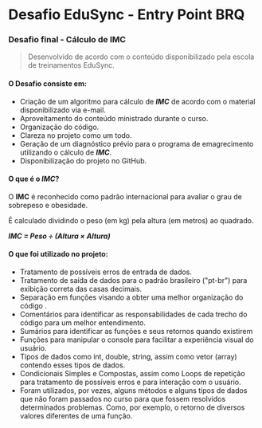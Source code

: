 # Desafio EduSync - Entry Point BRQ
### Desafio final - Cálculo de IMC

>Desenvolvido de acordo com o conteúdo disponibilizado pela escola de treinamentos EduSync.

 #### O Desafio consiste em:
 - Criação de um algoritmo para cálculo de ***IMC*** de acordo com o material disponibilizado via e-mail.
 - Aproveitamento do conteúdo ministrado durante o curso.
 - Organização do código.
 - Clareza no projeto como um todo.
 - Geração de um diagnóstico prévio para o programa de emagrecimento utilizando o cálculo de ***IMC***.
 - Disponibilização do projeto no GitHub.

#### O que é o ***IMC***?
O **IMC** é reconhecido como padrão internacional para avaliar o grau de sobrepeso e 
obesidade.

É calculado dividindo o peso (em kg) pela altura (em metros) ao quadrado. 

***IMC = Peso ÷ (Altura × Altura)*** 
 #### O que foi utilizado no projeto:
  - Tratamento de possíveis erros de entrada de dados.
  - Tratamento de saída de dados para o padrão brasileiro ("pt-br") para exibição correta das casas decimais.
  - Separação em funções visando a obter uma melhor organização do código .
  - Comentários para identificar as responsabilidades de cada trecho do código para um melhor entendimento.
  - Sumários para identificar as funções e seus retornos quando existirem
  - Funções para manipular o console para facilitar a experiência visual do usuário.
  - Tipos de dados como int, double, string, assim como vetor (array) contendo esses tipos de dados.
  - Condicionais Simples e Compostas, assim como Loops de repetição para tratamento de possíveis erros e para interação com o usuário.
  - Foram utilizados, por vezes, alguns métodos e alguns tipos de dados que não foram passados no curso para que fossem resolvidos determinados problemas. Como, por exemplo, o retorno de diversos valores diferentes de uma função. 
